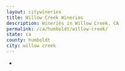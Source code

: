 ```yaml
---
layout: citywineries
title: Willow Creek Wineries
description: Wineries in Willow Creek, CA
permalink: /ca/humboldt/willow-creek/
state: ca
county: humboldt
city: willow creek
---
```

-
